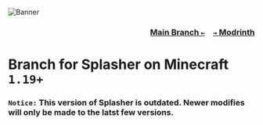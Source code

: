 ![Banner](https://github.com/KrLite/Splasher/blob/1.19.4/artwork/banner.png)

### <p align=right>[Main Branch `←`](https://github.com/Krlite/Splasher)&emsp;[`→` Modrinth](https://modrinth.com/mod/splasher)</p>

# Branch for Splasher on Minecraft `1.19+`

### `Notice:` This version of Splasher is outdated. Newer modifies will only be made to the latst few versions.
